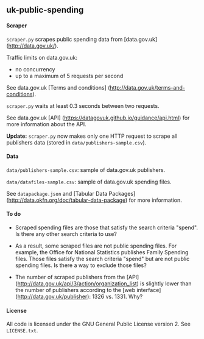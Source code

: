 uk-public-spending
------------------

#### Scraper

`scraper.py` scrapes public spending data from [data.gov.uk] (http://data.gov.uk/).

Traffic limits on data.gov.uk:
+ no concurrency
+ up to a maximum of 5 requests per second

See data.gov.uk [Terms and conditions] (http://data.gov.uk/terms-and-conditions).

`scraper.py` waits at least 0.3 seconds between two requests.

See data.gov.uk [API] (https://datagovuk.github.io/guidance/api.html) for more information about the API.

**Update:** `scraper.py` now makes only one HTTP request to scrape all publishers data (stored in `data/publishers-sample.csv`).

#### Data

`data/publishers-sample.csv`: sample of data.gov.uk publishers.

`data/datafiles-sample.csv`: sample of data.gov.uk spending files.

See `datapackage.json` and [Tabular Data Packages] (http://data.okfn.org/doc/tabular-data-package) for more information.

#### To do

+ Scraped spending files are those that satisfy the search criteria "spend". Is there any other search criteria to use?

+ As a result, some scraped files are not public spending files. For example, the Office for National Statistics publishes Family Spending files. Those files satisfy the search criteria "spend" but are not public spending files. Is there a way to exclude those files?

+ The number of scraped publishers from the [API] (http://data.gov.uk/api/3/action/organization_list) is slightly lower than the number of publishers according to the [web interface] (http://data.gov.uk/publisher): 1326 vs. 1331. Why?

#### License

All code is licensed under the GNU General Public License version 2. See `LICENSE.txt`.

